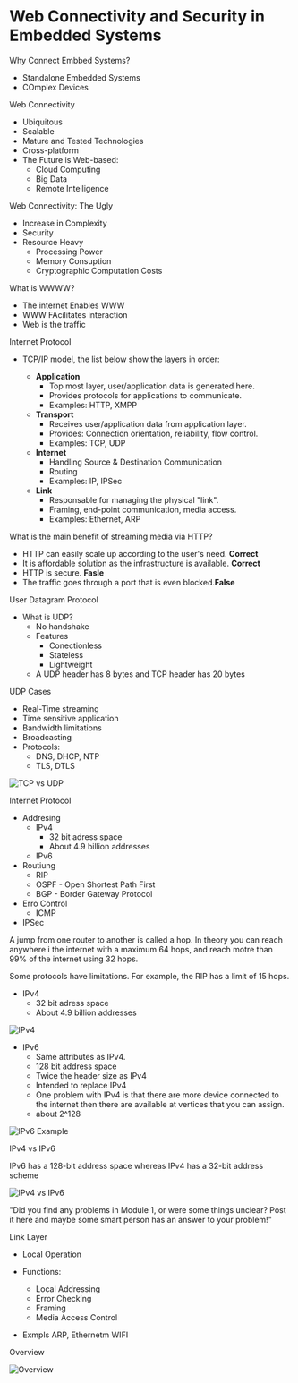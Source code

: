 # Web Connectivity and Security in Embedded Systems

Why Connect Embbed Systems?

* Standalone Embedded Systems
* COmplex Devices

Web Connectivity

* Ubiquitous
* Scalable
* Mature and Tested Technologies
* Cross-platform
* The Future is Web-based:
    * Cloud Computing
    * Big Data
    * Remote Intelligence

Web Connectivity: The Ugly

* Increase in Complexity
* Security
* Resource Heavy
    * Processing Power
    * Memory Consuption
    * Cryptographic Computation Costs

What is WWWW?

* The internet Enables WWW
* WWW FAcilitates interaction
* Web is the traffic

Internet Protocol

* TCP/IP model, the list below show the layers in order:

    * **Application**
        * Top most layer, user/application data is generated here.
        * Provides protocols for applications to communicate.
        * Examples: HTTP, XMPP
    * **Transport**
        * Receives user/application data from application layer.
        * Provides: Connection orientation, reliability, flow control.
        * Examples: TCP, UDP
    * **Internet**
        * Handling Source & Destination Communication
        * Routing
        * Examples: IP, IPSec
    * **Link**
        * Responsable for managing the physical "link".
        * Framing, end-point communication, media access.
        * Examples: Ethernet, ARP

What is the main benefit of streaming media via HTTP?

* HTTP can easily scale up according to the user's need. **Correct**
* It is affordable solution as the infrastructure is available. **Correct**
* HTTP is secure. **Fasle**
* The traffic goes through a port that is even blocked.**False**

User Datagram Protocol

* What is UDP?
    * No handshake
    * Features
        * Conectionless
        * Stateless
        * Lightweight
    * A UDP header has 8 bytes and TCP header has 20 bytes

UDP Cases

* Real-Time streaming
* Time sensitive application
* Bandwidth limitations
* Broadcasting
* Protocols:
    * DNS, DHCP, NTP
    * TLS, DTLS

![TCP vs UDP](images/tcp_udp.png)

Internet Protocol

* Addresing
    * IPv4
        * 32 bit adress space
        * About 4.9 billion addresses
    * IPv6
* Routiung
    * RIP
    * OSPF - Open Shortest Path First
    * BGP - Border Gateway Protocol
* Erro Control
    * ICMP
* IPSec

A jump from one router to another is called a hop.
In theory you can reach anywhere i the internet with a maximum 64 hops, and reach motre than 99% of the internet using 32 hops.

Some protocols have limitations. For example, the  RIP has a limit of 15 hops.


* IPv4
    * 32 bit adress space
    * About 4.9 billion addresses

![IPv4](images/ipv4.png)


* IPv6
    * Same attributes as IPv4.
    * 128 bit address space
    * Twice the header size as IPv4
    * Intended to replace IPv4
    * One problem with IPv4 is that there are more device
    connected to the internet then there are available at vertices that you can assign.
    * about 2^128

![IPv6 Example](images/ipv6_example.png)

IPv4 vs IPv6

IPv6 has a 128-bit address space whereas IPv4 has a 32-bit address scheme 

![IPv4 vs IPv6](images/ipv4_ipv6.png)

"Did you find any problems in Module 1, or were some things unclear? Post it here and maybe some smart person has an answer to your problem!"

Link Layer

* Local Operation
* Functions:
    * Local Addressing
    * Error Checking
    * Framing
    * Media Access Control

* Exmpls ARP, Ethernetm WIFI

Overview

![Overview](images/w1_overview.png)















